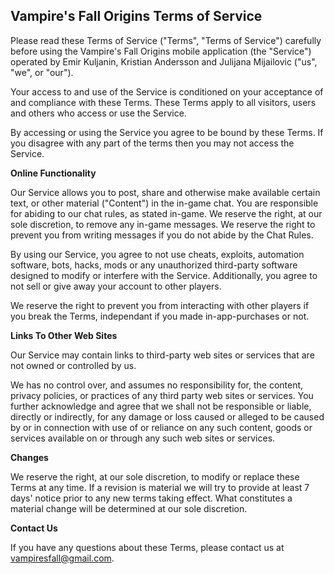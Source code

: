 ## Vampire's Fall Origins Terms of Service

Please read these Terms of Service ("Terms", "Terms of Service") carefully before using the Vampire's Fall Origins mobile application (the "Service") operated by Emir Kuljanin, Kristian Andersson and Julijana Mijailovic ("us", "we", or "our").

Your access to and use of the Service is conditioned on your acceptance of and compliance with these Terms. These Terms apply to all visitors, users and others who access or use the Service.

By accessing or using the Service you agree to be bound by these Terms. If you disagree with any part of the terms then you may not access the Service.

**Online Functionality**

Our Service allows you to post, share and otherwise make available certain text, or other material ("Content") in the in-game chat. You are responsible for abiding to our chat rules, as stated in-game. We reserve the right, at our sole discretion, to remove any in-game messages. We reserve the right to prevent you from writing messages if you do not abide by the Chat Rules.

By using our Service, you agree to not use cheats, exploits, automation software, bots, hacks, mods or any unauthorized third-party software designed to modify or interfere with the Service. Additionally, you agree to not sell or give away your account to other players.

We reserve the right to prevent you from interacting with other players if you break the Terms, independant if you made in-app-purchases or not.

**Links To Other Web Sites**

Our Service may contain links to third-party web sites or services that are not owned or controlled by us.

We has no control over, and assumes no responsibility for, the content, privacy policies, or practices of any third party web sites or services. You further acknowledge and agree that we shall not be responsible or liable, directly or indirectly, for any damage or loss caused or alleged to be caused by or in connection with use of or reliance on any such content, goods or services available on or through any such web sites or services.

**Changes**

We reserve the right, at our sole discretion, to modify or replace these Terms at any time. If a revision is material we will try to provide at least 7 days' notice prior to any new terms taking effect. What constitutes a material change will be determined at our sole discretion.

**Contact Us**

If you have any questions about these Terms, please contact us at vampiresfall@gmail.com.
